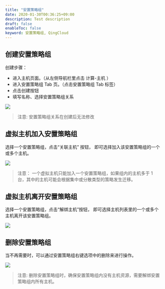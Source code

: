 ```yaml
---
title: "安置策略组"
date: 2020-01-30T00:36:25+09:00
description: Test description
draft: false
enableToc: false
keyword: 安置策略组, QingCloud
---
```



## 创建安置策略组

创建步骤：

*   进入主机页面。（从左侧导航栏里点击 计算-主机 ）
*   进入安置策略组 Tab 页。（点击安置策略组 Tab 标签）
*   点击创建按钮
*   填写名称、选择安置策略组关系

![](/compute/instance_group/manual/_images/create_instance_group_2.jpeg)

>注意: 安置策略组关系在创建后无法修改

## 虚拟主机加入安置策略组

选择一个安置策略组，点击“关联主机” 按钮， 即可选择加入该安置策略组的一个或多个主机。

![](/compute/instance_group/manual/_images/join_instance_group_2.jpeg)

>注意：
一个虚拟主机只能加入一个安置策略组，如果组内的主机多于 1 台，其中的主机可能会根据集中或分散类型的策略发生迁移。


## 虚拟主机离开安置策略组

选择一个安置策略组，点击“解绑主机”按钮， 即可选择主机列表里的一个或多个主机离开该安置策略组。

![](/compute/instance_group/manual/_images/leave_instance_group_2.jpeg)

## 删除安置策略组


当不再需要时，可以通过安置策略组右键选项中的删除来进行操作。

![](/compute/instance_group/manual/_images/delete_instance_group_1.jpeg)

>注意:
删除安置策略组时，确保安置策略组内没有主机资源，需要解绑安置策略组内所有主机。
